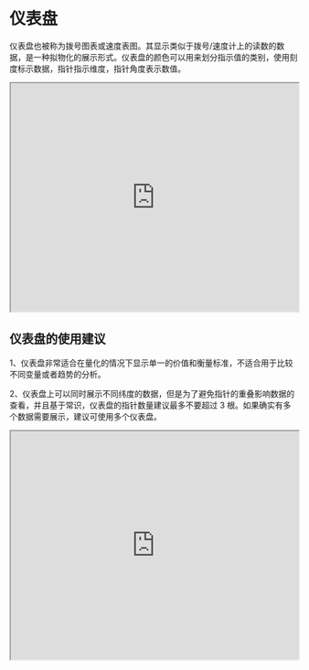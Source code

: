 # 仪表盘

仪表盘也被称为拨号图表或速度表图。其显示类似于拨号/速度计上的读数的数据，是一种拟物化的展示形式。仪表盘的颜色可以用来划分指示值的类别，使用刻度标示数据，指针指示维度，指针角度表示数值。

<iframe max-width="830" width="100%" height="400" 
src="https://gallery.echartsjs.com/view-lite.html?cid=xH1vxib94f">
</iframe>

## 仪表盘的使用建议

1、仪表盘非常适合在量化的情况下显示单一的价值和衡量标准，不适合用于比较不同变量或者趋势的分析。

2、仪表盘上可以同时展示不同纬度的数据，但是为了避免指针的重叠影响数据的查看，并且基于常识，仪表盘的指针数量建议最多不要超过 3 根。如果确实有多个数据需要展示，建议可使用多个仪表盘。

<iframe max-width="830" width="100%" height="400" 
src="https://gallery.echartsjs.com/view-lite.html?cid=gauge-car">
</iframe>
